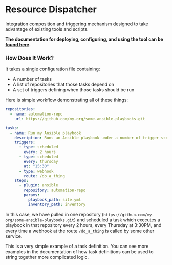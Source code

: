 # Resource Dispatcher

Integration composition and triggering mechanism designed to take advantage of existing tools and scripts.

**The documentation for deploying, configuring, and using the tool can be [found here](documentation/README.md).**

### <a name="hdiw"></a>How Does It Work?

It takes a single configuration file containing:

* A number of tasks
* A list of repositories that those tasks depend on
* A set of triggers defining when those tasks should be run

Here is simple workflow demonstrating all of these things:

```yaml
repositories:
  - name: automation-repo
    url: https://github.com/my-org/some-ansible-playbooks.git

tasks:
  - name: Run my Ansible playbook
    description: Runs an Ansible playbook under a number of trigger scenarios
    triggers:
      - type: scheduled
        every: 2 hours
      - type: scheduled
        every: thursday
        at: "15:30"
      - type: webhook
        route: /do_a_thing
    steps:
      - plugin: ansible
        repository: automation-repo
        params:
          playbook_path: site.yml
          inventory_path: inventory
```

In this case, we have pulled in one repository (`https://github.com/my-org/some-ansible-playbooks.git`) and scheduled a task which executes a playbook in that repository every 2 hours, every Thursday at 3:30PM, and every time a webhook at the route `/do_a_thing` is called by some other service.

This is a very simple example of a task definition. You can see more examples in the documentation of how task definitions can be used to string together more complicated logic.
